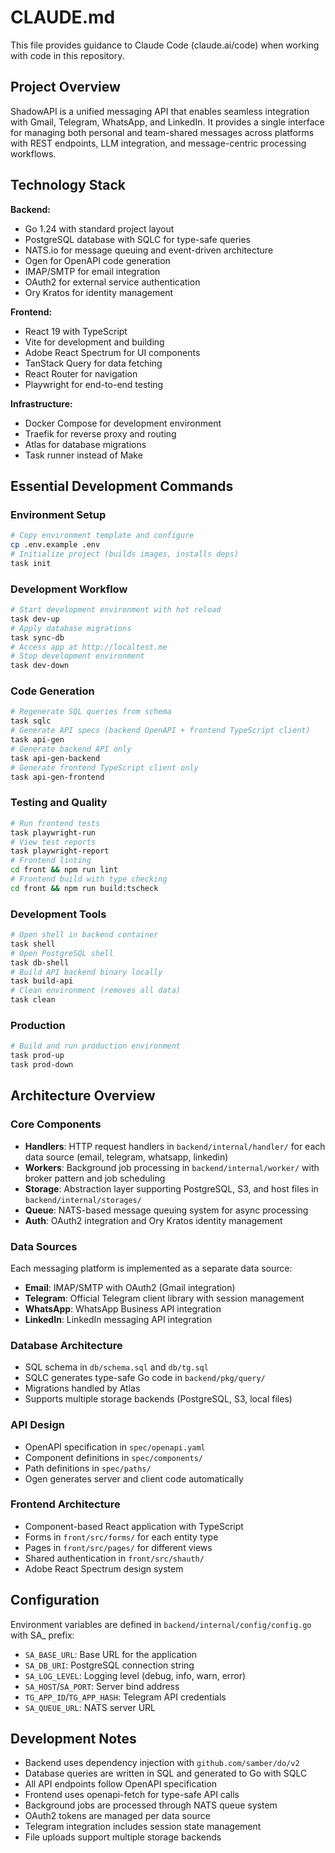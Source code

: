 # CLAUDE.md

This file provides guidance to Claude Code (claude.ai/code) when working with code in this repository.

## Project Overview

ShadowAPI is a unified messaging API that enables seamless integration with Gmail, Telegram, WhatsApp, and LinkedIn. It provides a single interface for managing both personal and team-shared messages across platforms with REST endpoints, LLM integration, and message-centric processing workflows.

## Technology Stack

**Backend:**
- Go 1.24 with standard project layout
- PostgreSQL database with SQLC for type-safe queries
- NATS.io for message queuing and event-driven architecture
- Ogen for OpenAPI code generation
- IMAP/SMTP for email integration
- OAuth2 for external service authentication
- Ory Kratos for identity management

**Frontend:**
- React 19 with TypeScript
- Vite for development and building
- Adobe React Spectrum for UI components
- TanStack Query for data fetching
- React Router for navigation
- Playwright for end-to-end testing

**Infrastructure:**
- Docker Compose for development environment
- Traefik for reverse proxy and routing
- Atlas for database migrations
- Task runner instead of Make

## Essential Development Commands

### Environment Setup
```bash
# Copy environment template and configure
cp .env.example .env
# Initialize project (builds images, installs deps)
task init
```

### Development Workflow
```bash
# Start development environment with hot reload
task dev-up
# Apply database migrations
task sync-db
# Access app at http://localtest.me
# Stop development environment
task dev-down
```

### Code Generation
```bash
# Regenerate SQL queries from schema
task sqlc
# Generate API specs (backend OpenAPI + frontend TypeScript client)
task api-gen
# Generate backend API only
task api-gen-backend
# Generate frontend TypeScript client only
task api-gen-frontend
```

### Testing and Quality
```bash
# Run frontend tests
task playwright-run
# View test reports
task playwright-report
# Frontend linting
cd front && npm run lint
# Frontend build with type checking
cd front && npm run build:tscheck
```

### Development Tools
```bash
# Open shell in backend container
task shell
# Open PostgreSQL shell
task db-shell
# Build API backend binary locally
task build-api
# Clean environment (removes all data)
task clean
```

### Production
```bash
# Build and run production environment
task prod-up
task prod-down
```

## Architecture Overview

### Core Components
- **Handlers**: HTTP request handlers in `backend/internal/handler/` for each data source (email, telegram, whatsapp, linkedin)
- **Workers**: Background job processing in `backend/internal/worker/` with broker pattern and job scheduling
- **Storage**: Abstraction layer supporting PostgreSQL, S3, and host files in `backend/internal/storages/`
- **Queue**: NATS-based message queuing system for async processing
- **Auth**: OAuth2 integration and Ory Kratos identity management

### Data Sources
Each messaging platform is implemented as a separate data source:
- **Email**: IMAP/SMTP with OAuth2 (Gmail integration)
- **Telegram**: Official Telegram client library with session management
- **WhatsApp**: WhatsApp Business API integration
- **LinkedIn**: LinkedIn messaging API integration

### Database Architecture
- SQL schema in `db/schema.sql` and `db/tg.sql`
- SQLC generates type-safe Go code in `backend/pkg/query/`
- Migrations handled by Atlas
- Supports multiple storage backends (PostgreSQL, S3, local files)

### API Design
- OpenAPI specification in `spec/openapi.yaml`
- Component definitions in `spec/components/`
- Path definitions in `spec/paths/`
- Ogen generates server and client code automatically

### Frontend Architecture
- Component-based React application with TypeScript
- Forms in `front/src/forms/` for each entity type
- Pages in `front/src/pages/` for different views
- Shared authentication in `front/src/shauth/`
- Adobe React Spectrum design system

## Configuration

Environment variables are defined in `backend/internal/config/config.go` with SA_ prefix:
- `SA_BASE_URL`: Base URL for the application
- `SA_DB_URI`: PostgreSQL connection string
- `SA_LOG_LEVEL`: Logging level (debug, info, warn, error)
- `SA_HOST`/`SA_PORT`: Server bind address
- `TG_APP_ID`/`TG_APP_HASH`: Telegram API credentials
- `SA_QUEUE_URL`: NATS server URL

## Development Notes

- Backend uses dependency injection with `github.com/samber/do/v2`
- Database queries are written in SQL and generated to Go with SQLC
- All API endpoints follow OpenAPI specification
- Frontend uses openapi-fetch for type-safe API calls
- Background jobs are processed through NATS queue system
- OAuth2 tokens are managed per data source
- Telegram integration includes session state management
- File uploads support multiple storage backends